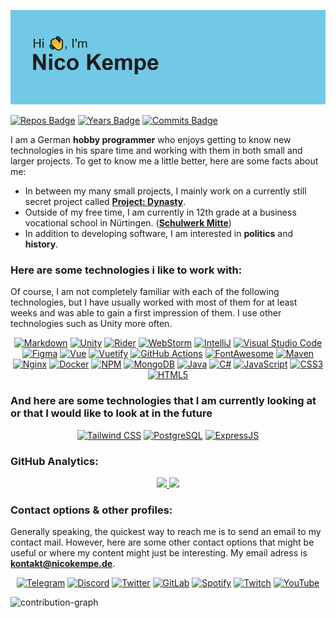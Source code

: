 ![profile-banner](https://github.com/nicokempe/nicokempe/blob/032bead7d2a096787e789ad56041a1eeb9efe555/header.png)

[![Repos Badge](https://badges.pufler.dev/repos/nicokempe)]()
[![Years Badge](https://badges.pufler.dev/years/nicokempe)]()
[![Commits Badge](https://badges.pufler.dev/commits/monthly/nicokempe)]()

I am a German **hobby programmer** who enjoys getting to know new technologies in his spare time and working with them in both small and larger projects.
To get to know me a little better, here are some facts about me: 
- In between my many small projects, I mainly work on a currently still secret project called **[Project: Dynasty](https://www.github.com/project-dynasty)**.
- Outside of my free time, I am currently in 12th grade at a business vocational school in Nürtingen. (**[Schulwerk Mitte](https://schulwerk-mitte.de/)**)
- In addition to developing software, I am interested in **politics** and **history**.

### Here are some technologies i like to work with:

Of course, I am not completely familiar with each of the following technologies, but I have usually worked with most of them for at least weeks and was able to gain a first impression of them. I use other technologies such as Unity more often. 

<p align="center">
  <a href="https://en.wikipedia.org/wiki/Markdown"><img src="https://img.shields.io/badge/Markdown-000000?style=for-the-badge&amp;logo=markdown&amp;logoColor=white" alt="Markdown"></a>
  <a href="https://unity.com/"><img src="https://img.shields.io/badge/Unity-100000?style=for-the-badge&amp;logo=unity&amp;logoColor=white" alt="Unity"></a>
  <a href="https://www.jetbrains.com/rider/"><img src="https://img.shields.io/badge/Rider-000000?style=for-the-badge&amp;logo=Rider&amp;logoColor=white" alt="Rider"></a>
  <a href="https://www.jetbrains.com/webstorm/"><img src="https://img.shields.io/badge/WebStorm-000000?style=for-the-badge&amp;logo=WebStorm&amp;logoColor=white" alt="WebStorm"></a>
  <a href="https://www.jetbrains.com/idea/"><img src="https://img.shields.io/badge/IntelliJIDEA-000000.svg?style=for-the-badge&amp;logo=intellij-idea&amp;logoColor=white" alt="IntelliJ"></a>
  <a href="https://code.visualstudio.com/"><img src="https://img.shields.io/badge/Visual_Studio_Code-0078D4?style=for-the-badge&amp;logo=visual%20studio%20code&amp;logoColor=white" alt="Visual Studio Code"></a>
  <a href="https://figma.com/"><img src="https://img.shields.io/badge/Figma-F24E1E?style=for-the-badge&amp;logo=figma&amp;logoColor=white" alt="Figma"></a>
  <a href="https://vuejs.org/"><img src="https://img.shields.io/badge/Vue.js-35495E?style=for-the-badge&amp;logo=vuedotjs&amp;logoColor=4FC08D" alt="Vue"></a>
  <a href="https://vuetifyjs.com/en/"><img src="https://img.shields.io/badge/Vuetify-1867C0?style=for-the-badge&amp;logo=vuetify&amp;logoColor=white" alt="Vuetify"></a>
  <a href="https://github.com/features/actions"><img src="https://img.shields.io/badge/GitHub_Actions-2088FF?style=for-the-badge&amp;logo=github-actions&amp;logoColor=white" alt="GitHub Actions"></a>
  <a href="https://fontawesome.com/"><img src="https://img.shields.io/badge/Font_Awesome-339AF0?style=for-the-badge&amp;logo=fontawesome&amp;logoColor=white" alt="FontAwesome"></a>
  <a href="https://maven.apache.org/"><img src="https://img.shields.io/badge/apache_maven-C71A36?style=for-the-badge&amp;logo=apachemaven&amp;logoColor=white" alt="Maven"></a>
  <a href="https://www.nginx.com/"><img src="https://img.shields.io/badge/Nginx-009639?style=for-the-badge&amp;logo=nginx&amp;logoColor=white" alt="Nginx"></a>
  <a href="https://www.docker.com/"><img src="https://img.shields.io/badge/Docker-2CA5E0?style=for-the-badge&amp;logo=docker&amp;logoColor=white" alt="Docker"></a>
  <a href="https://www.npmjs.com/"><img src="https://img.shields.io/badge/npm-CB3837?style=for-the-badge&amp;logo=npm&amp;logoColor=white" alt="NPM"></a>
  <a href="https://www.mongodb.com"><img src="https://img.shields.io/badge/MongoDB-white?style=for-the-badge&amp;logo=mongodb&amp;logoColor=4EA94B" alt="MongoDB"></a>
  <a href="https://www.java.com/de/"><img src="https://img.shields.io/badge/Java-ED8B00?style=for-the-badge&amp;logo=java&amp;logoColor=white" alt="Java"></a>
  <a href="https://docs.microsoft.com/en-us/dotnet/csharp/"><img src="https://img.shields.io/badge/C%23-239120?style=for-the-badge&amp;logo=c-sharp&amp;logoColor=white" alt="C#"></a>
  <a href="https://developer.mozilla.org/en-US/docs/Web/JavaScript"><img src="https://img.shields.io/badge/JavaScript-323330?style=for-the-badge&amp;logo=javascript&amp;logoColor=F7DF1E" alt="JavaScript"></a>
  <a href="https://en.wikipedia.org/wiki/CSS"><img src="https://img.shields.io/badge/CSS3-1572B6?style=for-the-badge&amp;logo=css3&amp;logoColor=white" alt="CSS3"></a>
  <a href="https://en.wikipedia.org/wiki/HTML5"><img src="https://img.shields.io/badge/HTML5-E34F26?style=for-the-badge&amp;logo=html5&amp;logoColor=white" alt="HTML5"></a>
</p>





### And here are some technologies that I am currently looking at or that I would like to look at in the future

<p align="center">
  <a href="https://tailwindcss.com/"><img src="https://img.shields.io/badge/Tailwind_CSS-38B2AC?style=for-the-badge&amp;logo=tailwind-css&amp;logoColor=white" alt="Tailwind CSS"></a>
  <a href="https://www.postgresql.org/"><img src="https://img.shields.io/badge/PostgreSQL-316192?style=for-the-badge&amp;logo=postgresql&amp;logoColor=white" alt="PostgreSQL"></a>
  <a href="https://expressjs.com/"><img src="https://img.shields.io/badge/Express.js-000000?style=for-the-badge&amp;logo=express&amp;logoColor=white" alt="ExpressJS"></a>
</p>

### GitHub Analytics:

<p align="center">
<a href="https://github.com/nicokempe">
  <img height="160em" src="https://github-readme-stats-eight-theta.vercel.app/api?username=nicokempe&show_icons=true&theme=algolia&include_all_commits=true&count_private=true"/>
  <img height="160em" src="https://github-readme-stats-eight-theta.vercel.app/api/top-langs/?username=nicokempe&layout=compact&langs_count=8&theme=algolia"/>
</a>
</p>


### Contact options & other profiles:

Generally speaking, the quickest way to reach me is to send an email to my contact mail. However, here are some other contact options that might be useful or where my content might just be interesting. My email adress is **[kontakt@nicokempe.de](mailto:kontakt@nicokempe.de)**.
<p align="center">
  <a href="https://t.me/NicoVRNY"><img src="https://img.shields.io/badge/Telegram-2CA5E0?style=for-the-badge&amp;logo=telegram&amp;logoColor=white" alt="Telegram"></a>
  <a href="https://discord.gg/t9frQmmqPe"><img src="https://img.shields.io/badge/Discord-7289DA?style=for-the-badge&amp;logo=discord&amp;logoColor=white" alt="Discord"></a>
  <a href="https://twitter.com/NicoVRNY"><img src="https://img.shields.io/badge/Twitter-1DA1F2?style=for-the-badge&amp;logo=twitter&amp;logoColor=white" alt="Twitter"></a>
  <a href="https://gitlab.com/nicokempe"><img src="https://img.shields.io/badge/GitLab-330F63?style=for-the-badge&amp;logo=gitlab&amp;logoColor=white" alt="GitLab"></a>
  <a href="https://open.spotify.com/user/ayp3biiz4ckcwzwnmbo3ic87a?si=79af00287d8047d6"><img src="https://img.shields.io/badge/Spotify-1ED760?&amp;style=for-the-badge&amp;logo=spotify&amp;logoColor=white" alt="Spotify"></a>
  <a href="https://twitch.tv/nicovrny"><img src="https://img.shields.io/badge/Twitch-9146FF?style=for-the-badge&amp;logo=twitch&amp;logoColor=white" alt="Twitch"></a>
  <a href="https://www.youtube.com/channel/UCWHDTr-DTRpDdH1Ld7VpzRw"><img src="https://img.shields.io/badge/YouTube-FF0000?style=for-the-badge&amp;logo=youtube&amp;logoColor=white" alt="YouTube"></a>
</p>


![contribution-graph](https://activity-graph.herokuapp.com/graph?username=nicokempe&theme=github)
